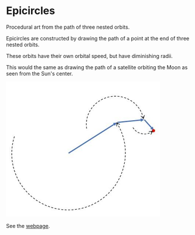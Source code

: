 # Epicircles
Procedural art from the path of three nested orbits.

Epicircles are constructed by drawing the path of a point at the end of three nested orbits.

These orbits have their own orbital speed, but have diminishing radii.

This would the same as drawing the path of a satellite orbiting the Moon as seen from the Sun's center.

<img src="images/Diagram.jpg">

See the [webpage](https://rschifini.github.io/Epicircles/index.html).
